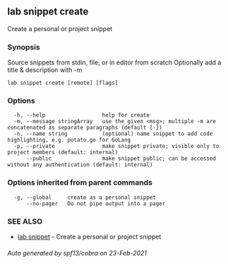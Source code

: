 ## lab snippet create

Create a personal or project snippet

### Synopsis


Source snippets from stdin, file, or in editor from scratch
Optionally add a title & description with -m

```
lab snippet create [remote] [flags]
```

### Options

```
  -h, --help                  help for create
  -m, --message stringArray   use the given <msg>; multiple -m are concatenated as separate paragraphs (default [-])
  -n, --name string           (optional) name snippet to add code highlighting, e.g. potato.go for GoLang
  -p, --private               make snippet private; visible only to project members (default: internal)
      --public                make snippet public; can be accessed without any authentication (default: internal)
```

### Options inherited from parent commands

```
  -g, --global     create as a personal snippet
      --no-pager   Do not pipe output into a pager
```

### SEE ALSO

* [lab snippet](lab_snippet.md)	 - Create a personal or project snippet

###### Auto generated by spf13/cobra on 23-Feb-2021
